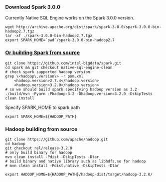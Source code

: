 ### Download Spark 3.0.0

Currently Native SQL Engine works on the Spark 3.0.0 version.

```
wget http://archive.apache.org/dist/spark/spark-3.0.0/spark-3.0.0-bin-hadoop2.7.tgz
tar -xf ./spark-3.0.0-bin-hadoop2.7.tgz
export SPARK_HOME=`pwd`/spark-3.0.0-bin-hadoop2.7
```

### [Or building Spark from source](https://spark.apache.org/docs/latest/building-spark.html)

``` shell
git clone https://github.com/intel-bigdata/spark.git
cd spark && git checkout native-sql-engine-clean
# check spark supported hadoop version
grep \<hadoop\.version\> -r pom.xml
    <hadoop.version>2.7.4</hadoop.version>
    <hadoop.version>3.2.0</hadoop.version>
# so we should build spark specifying hadoop version as 3.2
./build/mvn -Pyarn -Phadoop-3.2 -Dhadoop.version=3.2.0 -DskipTests clean install
```
Specify SPARK_HOME to spark path

``` shell
export SPARK_HOME=${HADOOP_PATH}
```

### Hadoop building from source

``` shell
git clone https://github.com/apache/hadoop.git
cd hadoop
git checkout rel/release-3.2.0
# only build binary for hadoop
mvn clean install -Pdist -DskipTests -Dtar
# build binary and native library such as libhdfs.so for hadoop
# mvn clean install -Pdist,native -DskipTests -Dtar
```

``` shell
export HADOOP_HOME=${HADOOP_PATH}/hadoop-dist/target/hadoop-3.2.0/
```
